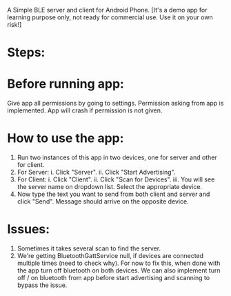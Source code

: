 A Simple BLE server and client for Android Phone.
[It's a demo app for learning purpose only, not ready for commercial use. Use it on your own risk!]

# Steps:

# Before running app:
Give app all permissions by going to settings. Permission asking from app is implemented. App will crash if permission is not given.

# How to use the app:
1. Run two instances of this app in two devices, one for server and other for client.
2. For Server:
	i. Click "Server".
	ii. Click "Start Advertising".
3. For Client:
	i. Click "Client".
	ii. Click "Scan for Devices".
	iii. You will see the server name on dropdown list. Select the appropriate device.
4. Now type the text you want to send from both client and server and click "Send". Message should arrive on the opposite device.


# Issues:
1. Sometimes it takes several scan to find the server.
2. We're getting BluetoothGattService null, if devices are connected multiple times (need to check why). For now to fix this, when done with the app turn off bluetooth on both devices. We can also implement turn off / on bluetooth from app before start advertising and scanning to bypass the issue.
